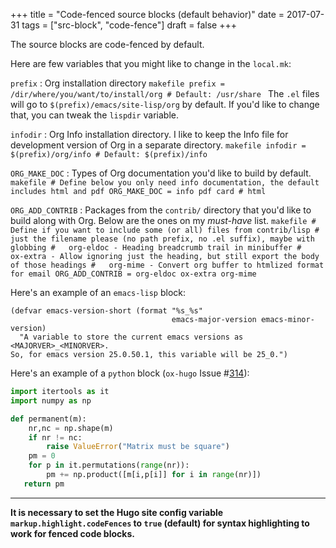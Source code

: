 +++
title = "Code-fenced source blocks (default behavior)"
date = 2017-07-31
tags = ["src-block", "code-fence"]
draft = false
+++

The source blocks are code-fenced by default.

Here are few variables that you might like to change in the `local.mk`:

`prefix`
: Org installation directory
    ```makefile
    prefix = /dir/where/you/want/to/install/org # Default: /usr/share
    ```
    The `.el` files will go to `$(prefix)/emacs/site-lisp/org` by
                default. If you'd like to change that, you can tweak the
                `lispdir` variable.

`infodir`
: Org Info installation directory. I like to keep the
    Info file for development version of Org in a separate
    directory.
    ```makefile
    infodir = $(prefix)/org/info # Default: $(prefix)/info
    ```

`ORG_MAKE_DOC`
: Types of Org documentation you'd like to build by
    default.
    ```makefile
    # Define below you only need info documentation, the default includes html and pdf
    ORG_MAKE_DOC = info pdf card # html
    ```

`ORG_ADD_CONTRIB`
: Packages from the `contrib/` directory that
    you'd like to build along with Org. Below are the ones on my
    _must-have_ list.
    ```makefile
    # Define if you want to include some (or all) files from contrib/lisp
    # just the filename please (no path prefix, no .el suffix), maybe with globbing
    #   org-eldoc - Heading breadcrumb trail in minibuffer
    #   ox-extra - Allow ignoring just the heading, but still export the body of those headings
    #   org-mime - Convert org buffer to htmlized format for email
    ORG_ADD_CONTRIB = org-eldoc ox-extra org-mime
    ```

Here's an example of an `emacs-lisp` block:

```emacs-lisp
(defvar emacs-version-short (format "%s_%s"
                                    emacs-major-version emacs-minor-version)
  "A variable to store the current emacs versions as <MAJORVER>_<MINORVER>.
So, for emacs version 25.0.50.1, this variable will be 25_0.")
```

Here's an example of a `python` block (`ox-hugo` Issue #[314](https://github.com/kaushalmodi/ox-hugo/issues/314)):

```python
import itertools as it
import numpy as np

def permanent(m):
    nr,nc = np.shape(m)
    if nr != nc:
        raise ValueError("Matrix must be square")
    pm = 0
    for p in it.permutations(range(nr)):
        pm += np.product([m[i,p[i]] for i in range(nr)])
   return pm
```

---

**It is necessary to set the Hugo site config variable
`markup.highlight.codeFences` to `true` (default) for syntax
highlighting to work for fenced code blocks.**
